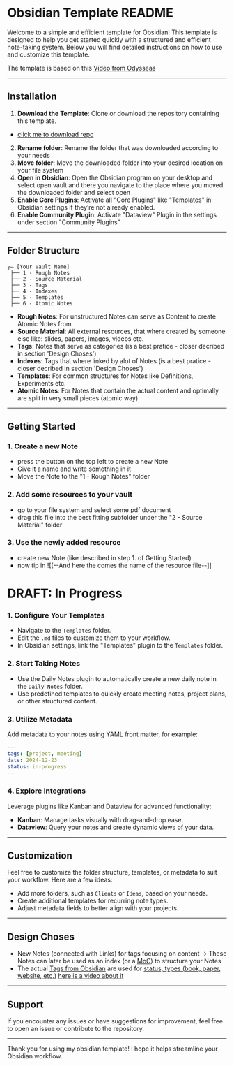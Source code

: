 # Obsidian Template README

Welcome to a simple and efficient template for Obsidian! This template is designed to help you get started quickly with a structured and efficient note-taking system. Below you will find detailed instructions on how to use and customize this template.

The template is based on this [Video from Odysseas](https://www.youtube.com/watch?v=hSTy_BInQs8&list=PLCPVAsJ6prFeROROzCeEIVfWGMRq1ImT5)

---

## Installation

1. **Download the Template**: Clone or download the repository containing this template.
- [click me to download repo](https://github.com/benjaminkost/obsidian_template_en/archive/refs/heads/master.zip)
2. **Rename folder**: Rename the folder that was downloaded according to your needs
3. **Move folder**: Move the downloaded folder into your desired location on your file system
4. **Open in Obsidian**: Open the Obsidian program on your desktop and select open vault and there you navigate to the place where you moved the downloaded folder and select open
4. **Enable Core Plugins**: Activate all "Core Plugins" like "Templates" in Obsidian settings if they’re not already enabled.
5. **Enable Community Plugin**: Activate "Dataview" Plugin in the settings under section "Community Plugins"

---

## Folder Structure

```plaintext
┌— [Your Vault Name]
 ├── 1 - Rough Notes
 ├── 2 - Source Material
 ├── 3 - Tags
 ├── 4 - Indexes
 ├── 5 - Templates
 ├── 6 - Atomic Notes
```

- **Rough Notes**: For unstructured Notes can serve as Content to create Atomic Notes from
- **Source Material**: All external resources, that where created by someone else like: slides, papers, images, videos etc.
- **Tags**: Notes that serve as categories (is a best pratice - closer decribed in section 'Design Choses')
- **Indexes**: Tags that where linked by alot of Notes (is a best pratice - closer decribed in section 'Design Choses')
- **Templates**: For common structures for Notes like Definitions, Experiments etc.
- **Atomic Notes**: For Notes that contain the actual content and optimally are split in very small pieces (atomic way)

---

## Getting Started

### 1. Create a new Note

- press the button on the top left to create a new Note
- Give it a name and write something in it
- Move the Note to the "1 - Rough Notes" folder

### 2. Add some resources to your vault

- go to your file system and select some pdf document
- drag this file into the best fitting subfolder under the "2 - Source Material" folder

### 3. Use the newly added resource

- create new Note (like described in step 1. of Getting Started)
- now tip in ![[--And here the comes the name of the resource file--]]

# DRAFT: In Progress

### 1. Configure Your Templates

- Navigate to the `Templates` folder.
- Edit the `.md` files to customize them to your workflow.
- In Obsidian settings, link the "Templates" plugin to the `Templates` folder.

### 2. Start Taking Notes

- Use the Daily Notes plugin to automatically create a new daily note in the `Daily Notes` folder.
- Use predefined templates to quickly create meeting notes, project plans, or other structured content.

### 3. Utilize Metadata

Add metadata to your notes using YAML front matter, for example:

```yaml
---
tags: [project, meeting]
date: 2024-12-23
status: in-progress
---
```

### 4. Explore Integrations

Leverage plugins like Kanban and Dataview for advanced functionality:

- **Kanban**: Manage tasks visually with drag-and-drop ease.
- **Dataview**: Query your notes and create dynamic views of your data.

---

## Customization

Feel free to customize the folder structure, templates, or metadata to suit your workflow. Here are a few ideas:

- Add more folders, such as `Clients` or `Ideas`, based on your needs.
- Create additional templates for recurring note types.
- Adjust metadata fields to better align with your projects.

---
## Design Choses
- New Notes (connected with Links) for tags focusing on content
   -> These Notes can later be used as an index (or a [MoC](https://forum.obsidian.md/t/what-is-a-moc/58423/11)) to structure your Notes  
- The actual [Tags from Obsidian](https://help.obsidian.md/Editing+and+formatting/Tags) are used for [status, types (book, paper, website, etc.)](https://forum.obsidian.md/t/a-guide-on-links-vs-tags-in-obsidian/28231/4?u=benboomer) [here is a video about it](https://www.youtube.com/watch?v=fwO8LzH9q3I)

---

## Support

If you encounter any issues or have suggestions for improvement, feel free to open an issue or contribute to the repository.

---

Thank you for using my obsidian template! I hope it helps streamline your Obsidian workflow.
